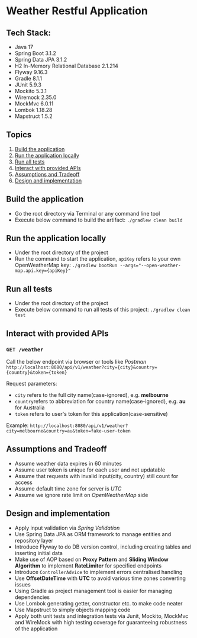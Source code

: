 # Weather Restful Application
## Tech Stack:
* Java 17
* Spring Boot 3.1.2
* Spring Data JPA 3.1.2
* H2 In-Memory Relational Database 2.1.214
* Flyway 9.16.3
* Gradle 8.1.1
* JUnit 5.9.3
* Mockito 5.3.1
* Wiremock 2.35.0
* MockMvc 6.0.11
* Lombok 1.18.28
* Mapstruct 1.5.2

## Topics
1. [Build the application](#build-the-application)
2. [Run the application locally](#run-the-application-locally)
3. [Run all tests](#run-all-tests)
4. [Interact with provided APIs](#interact-with-provided-apis)
5. [Assumptions and Tradeoff](#assumptions-and-tradeoff)
6. [Design and implementation](#design-and-implementation)

## Build the application
* Go the root directory via Terminal or any command line tool
* Execute below command to build the artifact:
  `./gradlew clean build`

## Run the application locally
* Under the root directory of the project
* Run the command to start the application, `apiKey` refers to your own OpenWeatherMap key:
  `./gradlew bootRun --args="--open-weather-map.api.key={apiKey}"`

## Run all tests
* Under the root directory of the project
* Execute below command to run all tests of this project:
  `./gradlew clean test`

## Interact with provided APIs
### `GET /weather`
Call the below endpoint via browser or tools like *Postman*
`http://localhost:8080/api/v1/weather?city={city}&country={country}&token={token}`

Request parameters:
* `city` refers to the full city name(case-ignored), e.g. **melbourne**
* `country`refers to abbreviation for country name(case-ignored), e.g. **au** for Australia
* `token` refers to user's token for this application(case-sensitive)

Example:
`http://localhost:8080/api/v1/weather?city=melbourne&country=au&token=fake-user-token`

## Assumptions and Tradeoff
* Assume weather data expires in 60 minutes
* Assume user token is unique for each user and not updatable
* Assume that requests with invalid input(city, country) still count for access
* Assume default time zone for server is *UTC*
* Assume we ignore rate limit on *OpenWeatherMap* side

## Design and implementation
* Apply input validation via *Spring Validation*
* Use Spring Data JPA as ORM framework to manage entities and repository layer
* Introduce Flyway to do DB version control, including creating tables and inserting initial data
* Make use of AOP based on **Proxy Pattern** and **Sliding Window Algorithm** to implement **RateLimiter** for specified endpoints
* Introduce `ControllerAdvice` to implement errors centralised handling
* Use **OffsetDateTime** with **UTC** to avoid various time zones converting issues
* Using Gradle as project management tool is easier for managing dependencies
* Use Lombok generating getter, constructor etc. to make code neater
* Use Mapstruct to simply objects mapping code
* Apply both unit tests and integration tests via Junit, Mockito, MockMvc and WireMock with high testing coverage for guaranteeing robustness of the application
